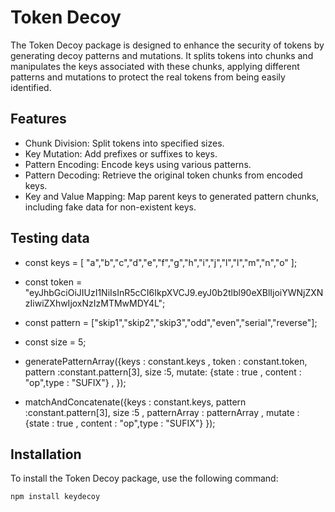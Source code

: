 # Token Decoy

The Token Decoy package is designed to enhance the security of tokens by generating decoy patterns and mutations. It splits tokens into chunks and manipulates the keys associated with these chunks, applying different patterns and mutations to protect the real tokens from being easily identified.

## Features

- Chunk Division: Split tokens into specified sizes.
- Key Mutation: Add prefixes or suffixes to keys.
- Pattern Encoding: Encode keys using various patterns.
- Pattern Decoding: Retrieve the original token chunks from encoded keys.
- Key and Value Mapping: Map parent keys to generated pattern chunks, including fake data for non-existent keys.


## Testing data
- const keys = [
    "a","b","c","d","e","f","g","h","i","j","l","l","m","n","o"
];
- const token = "eyJhbGciOiJIUzI1NiIsInR5cCI6IkpXVCJ9.eyJ0b2tlbl90eXBlIjoiYWNjZXNzIiwiZXhwIjoxNzIzMTMwMDY4L";
- const pattern = ["skip1","skip2","skip3","odd","even","serial","reverse"];
- const size = 5;

- generatePatternArray({keys : constant.keys , token : constant.token, pattern :constant.pattern[3], size :5, mutate: {state : true , content : "op",type : "SUFIX"} , });
- matchAndConcatenate({keys : constant.keys, pattern :constant.pattern[3], size :5 , patternArray : patternArray , mutate : {state : true , content : "op",type : "SUFIX"} });

## Installation

To install the Token Decoy package, use the following command:

```bash
npm install keydecoy

